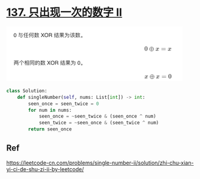 # [137. 只出现一次的数字 II](https://leetcode-cn.com/problems/single-number-ii/)

<img src="assets/image-20200715141347820.png" alt="image-20200715141347820" style="zoom:50%;" />

```python
class Solution:
    def singleNumber(self, nums: List[int]) -> int:
        seen_once = seen_twice = 0
        for num in nums:
            seen_once = ~seen_twice & (seen_once ^ num)
            seen_twice = ~seen_once & (seen_twice ^ num)
        return seen_once
```

## Ref

https://leetcode-cn.com/problems/single-number-ii/solution/zhi-chu-xian-yi-ci-de-shu-zi-ii-by-leetcode/